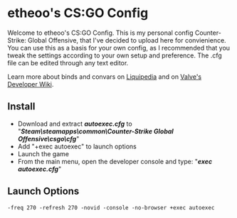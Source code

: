 # etheoo's CS:GO Config
Welcome to etheoo's CS:GO Config. This is my personal config Counter-Strike: Global Offensive, that I've decided to upload here for convienience. You can use this as a basis for your own config, as I recommended that you tweak the settings according to your own setup and preference. The .cfg file can be edited through any text editor.

Learn more about binds and convars on [Liquipedia](https://liquipedia.net/counterstrike/Bindings) and on [Valve's Developer Wiki](https://developer.valvesoftware.com/wiki/List_of_CS:GO_Cvars).

## Install

- Download and extract ***autoexec.cfg*** to "***Steam\steamapps\common\Counter-Strike Global Offensive\csgo\cfg***"
- Add "+exec autoexec" to launch options 
- Launch the game
- From the main menu, open the developer console and type: "***exec autoexec.cfg***"

## Launch Options
````
-freq 270 -refresh 270 -novid -console -no-browser +exec autoexec
````
